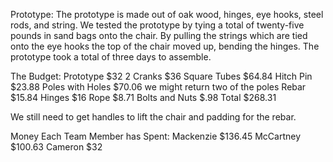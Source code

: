 Prototype:
The prototype is made out of oak wood, hinges, eye hooks, steel rods,
and string. We tested the prototype by tying a total of twenty-five
pounds in sand bags onto the chair. By pulling the strings which are
tied onto the eye hooks the top of the chair moved up, bending the
hinges. The prototype took a total of three days to assemble.

The Budget:
Prototype $32
2 Cranks $36
Square Tubes $64.84
Hitch Pin $23.88
Poles with Holes $70.06 we might return two of the poles
Rebar $15.84
Hinges $16
Rope $8.71
Bolts and Nuts $.98
Total $268.31

We still need to get handles to lift the chair and padding for the rebar.

Money Each Team Member has Spent:
Mackenzie $136.45
McCartney $100.63
Cameron $32
